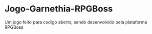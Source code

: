 # Jogo-Garnethia-RPGBoss
Um jogo feito para codigo aberto, sendo desenvolvido pela plataforma RPGBoss
